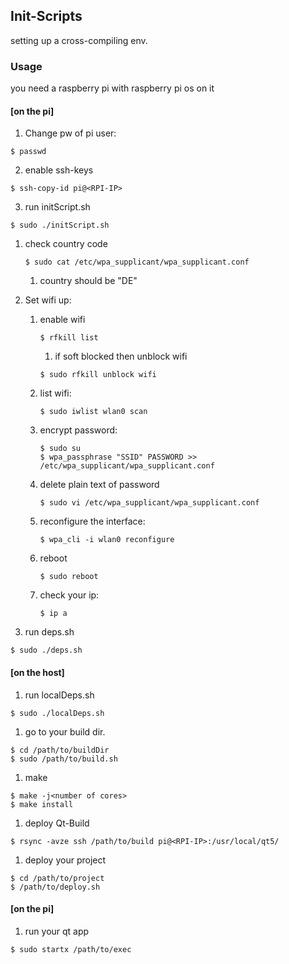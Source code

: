 ## Init-Scripts
setting up a cross-compiling env.

### Usage
you need a raspberry pi with raspberry pi os on it

#### [on the pi]
1. Change pw of pi user:
```
$ passwd 
```

2. enable ssh-keys
```
$ ssh-copy-id pi@<RPI-IP>
```

3. run initScript.sh
```
$ sudo ./initScript.sh
```

1. check country code
    ```
    $ sudo cat /etc/wpa_supplicant/wpa_supplicant.conf
    ```
    1. country should be "DE"

1. Set wifi up:
    1. enable wifi
        ```
        $ rfkill list 
        ```
        1. if soft blocked then unblock wifi
        ```
        $ sudo rfkill unblock wifi
        ```

    1. list wifi: 
        ```
        $ sudo iwlist wlan0 scan 
        ```

    1. encrypt password: 
        ```
        $ sudo su
        $ wpa_passphrase "SSID" PASSWORD >> /etc/wpa_supplicant/wpa_supplicant.conf
        ```

    1. delete plain text of password
        ```
        $ sudo vi /etc/wpa_supplicant/wpa_supplicant.conf
        ```
 
    1. reconfigure the interface: 
        ```
        $ wpa_cli -i wlan0 reconfigure
        ```

    1. reboot
        ```
        $ sudo reboot
        ```

    1. check your ip: 
        ```
        $ ip a 
        ```

1. run deps.sh
```
$ sudo ./deps.sh

```

#### [on the host]
1. run localDeps.sh
```
$ sudo ./localDeps.sh
```

1. go to your build dir.
```
$ cd /path/to/buildDir
$ sudo /path/to/build.sh
```

1. make
```
$ make -j<number of cores>
$ make install
```

1. deploy Qt-Build
```
$ rsync -avze ssh /path/to/build pi@<RPI-IP>:/usr/local/qt5/
```

1. deploy your project
```
$ cd /path/to/project
$ /path/to/deploy.sh  
```

#### [on the pi]
1. run your qt app
```
$ sudo startx /path/to/exec
```
